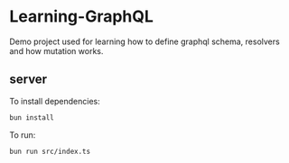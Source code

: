 # Learning-GraphQL
Demo project used for learning how to define graphql schema, resolvers and how mutation works.

## server

To install dependencies:

```bash
bun install
```

To run:

```bash
bun run src/index.ts
```

